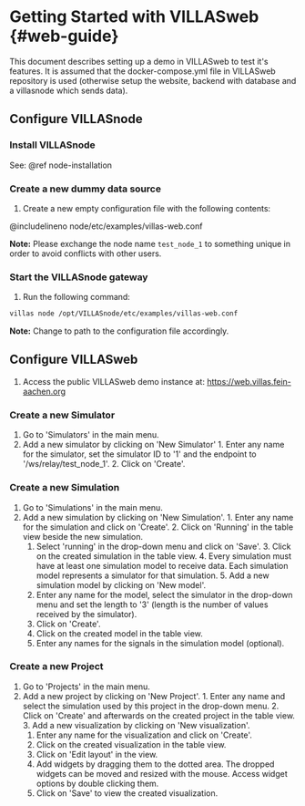 # Getting Started with VILLASweb {#web-guide}

This document describes setting up a demo in VILLASweb to test it's features. It is assumed that the docker-compose.yml file in VILLASweb repository is used (otherwise setup the website, backend with database and a villasnode which sends data).

## Configure VILLASnode

### Install VILLASnode

See: @ref node-installation

### Create a new dummy data source

1. Create a new empty configuration file with the following contents:

@includelineno node/etc/examples/villas-web.conf

**Note:** Please exchange the node name `test_node_1` to something unique in order to avoid conflicts with other users.

### Start the VILLASnode gateway

1. Run the following command:

```bash
villas node /opt/VILLASnode/etc/examples/villas-web.conf
```

**Note:** Change to path to the configuration file accordingly.

## Configure VILLASweb

1. Access the public VILLASweb demo instance at: https://web.villas.fein-aachen.org

### Create a new Simulator

1. Go to 'Simulators' in the main menu.
  1. Add a new simulator by clicking on 'New Simulator'
    1. Enter any name for the simulator, set the simulator ID to '1' and the endpoint to '/ws/relay/test_node_1'.
    2. Click on 'Create'.

### Create a new Simulation

1. Go to 'Simulations' in the main menu.
  1. Add a new simulation by clicking on 'New Simulation'.
    1. Enter any name for the simulation and click on 'Create'.
    2. Click on 'Running' in the table view beside the new simulation.
      1. Select 'running' in the drop-down menu and click on 'Save'.
    3. Click on the created simulation in the table view.
    4. Every simulation must have at least one simulation model to receive data. Each simulation model represents a simulator for that simulation.
    5. Add a new simulation model by clicking on 'New model'.
      1. Enter any name for the model, select the simulator in the drop-down menu and set the length to '3' (length is the number of values received by the simulator).
      2. Click on 'Create'.
      3. Click on the created model in the table view.
      4. Enter any names for the signals in the simulation model (optional).

### Create a new Project

1. Go to 'Projects' in the main menu.
  1. Add a new project by clicking on 'New Project'.
    1. Enter any name and select the simulation used by this project in the drop-down menu.
    2. Click on 'Create' and afterwards on the created project in the table view.
    3. Add a new visualization by clicking on 'New visualization'.
      1. Enter any name for the visualization and click on 'Create'.
      2. Click on the created visualization in the table view.
      3. Click on 'Edit layout' in the view.
      4. Add widgets by dragging them to the dotted area. The dropped widgets can be moved and resized with the mouse. Access widget options by double clicking them.
      5. Click on 'Save' to view the created visualization.
